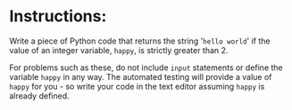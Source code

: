# Instructions:

Write a piece of Python code that returns the string '`hello world`' if the value of an integer variable, `happy`, is strictly greater than 2.

For problems such as these, do not include `input` statements or define the variable `happy` in any way. The automated testing will provide a value of `happy` for you - so write your code in the text editor assuming `happy` is already defined.
